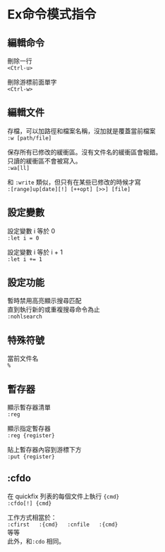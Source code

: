 # Ex命令模式指令

## 編輯命令

刪除一行  
`<Ctrl-u>`

刪除游標前面單字  
`<Ctrl-w>`

## 編輯文件

存檔，可以加路徑和檔案名稱，沒加就是覆蓋當前檔案  
`:w [path/file]`

保存所有已修改的緩衝區。沒有文件名的緩衝區會報錯。  
只讀的緩衝區不會被寫入。  
`:wa[ll]`

和 `:write` 類似，但只有在某些已修改的時候才寫  
`:[range]up[date][!] [++opt] [>>] [file]`

## 設定變數

設定變數 i 等於 0  
`:let i = 0`  
  
設定變數 i 等於 i + 1  
`:let i += 1`  


## 設定功能

暫時禁用高亮顯示搜尋匹配  
直到執行新的或重複搜尋命令為止  
`:nohlsearch`

## 特殊符號

當前文件名  
`%`

## 暫存器

顯示暫存器清單  
`:reg`  
  
顯示指定暫存器  
`:reg {register}`   
  
貼上暫存器內容到游標下方  
`:put {register}` 

## :cfdo

在 quickfix 列表的每個文件上執行 `{cmd}`  
`:cfdo[!] {cmd}`

工作方式相當於：  
`:cfirst  
:{cmd}  
:cnfile  
:{cmd}`  
等等  
此外，和`:cdo` 相同。

